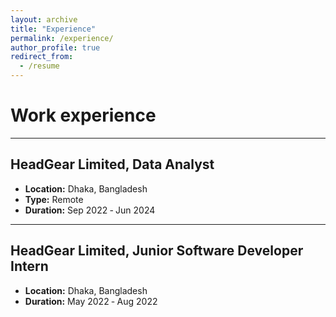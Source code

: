 ```yaml
---
layout: archive
title: "Experience"
permalink: /experience/
author_profile: true
redirect_from:
  - /resume
---
```

Work experience
======

---
## HeadGear Limited, Data Analyst
- **Location:** Dhaka, Bangladesh
- **Type:** Remote
- **Duration:** Sep 2022 ‑ Jun 2024

---
## HeadGear Limited, Junior Software Developer Intern
- **Location:** Dhaka, Bangladesh
- **Duration:** May 2022 ‑ Aug 2022
